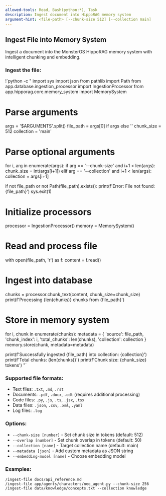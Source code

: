 ```yaml
---
allowed-tools: Read, Bash(python:*), Task
description: Ingest document into HippoRAG memory system
argument-hint: <file-path> [--chunk-size 512] [--collection main]
---
```


## Ingest File into Memory System

Ingest a document into the MonsterOS HippoRAG memory system with intelligent chunking and embedding.

### Ingest the file:
!`python -c "
import sys
import json
from pathlib import Path
from app.database.ingestion_processor import IngestionProcessor
from app.hipporag.core.memory_system import MemorySystem

# Parse arguments
args = '$ARGUMENTS'.split()
file_path = args[0] if args else ''
chunk_size = 512
collection = 'main'

# Parse optional arguments
for i, arg in enumerate(args):
    if arg == '--chunk-size' and i+1 < len(args):
        chunk_size = int(args[i+1])
    elif arg == '--collection' and i+1 < len(args):
        collection = args[i+1]

if not file_path or not Path(file_path).exists():
    print(f'Error: File not found: {file_path}')
    sys.exit(1)

# Initialize processors
processor = IngestionProcessor()
memory = MemorySystem()

# Read and process file
with open(file_path, 'r') as f:
    content = f.read()

# Ingest into database
chunks = processor.chunk_text(content, chunk_size=chunk_size)
print(f'Processing {len(chunks)} chunks from {file_path}')

# Store in memory system
for i, chunk in enumerate(chunks):
    metadata = {
        'source': file_path,
        'chunk_index': i,
        'total_chunks': len(chunks),
        'collection': collection
    }
    memory.store(chunk, metadata=metadata)

print(f'Successfully ingested {file_path} into collection: {collection}')
print(f'Total chunks: {len(chunks)}')
print(f'Chunk size: {chunk_size} tokens')
"`

### Supported file formats:
- Text files: `.txt`, `.md`, `.rst`
- Documents: `.pdf`, `.docx`, `.odt` (requires additional processing)
- Code files: `.py`, `.js`, `.ts`, `.jsx`, `.tsx`
- Data files: `.json`, `.csv`, `.xml`, `.yaml`
- Log files: `.log`

### Options:
- `--chunk-size [number]` - Set chunk size in tokens (default: 512)
- `--overlap [number]` - Set chunk overlap in tokens (default: 50)
- `--collection [name]` - Target collection name (default: main)
- `--metadata [json]` - Add custom metadata as JSON string
- `--embedding-model [name]` - Choose embedding model

### Examples:
```
/ingest-file docs/api_reference.md
/ingest-file app/agents/characters/neo_agent.py --chunk-size 256
/ingest-file data/knowledge/concepts.txt --collection knowledge
```